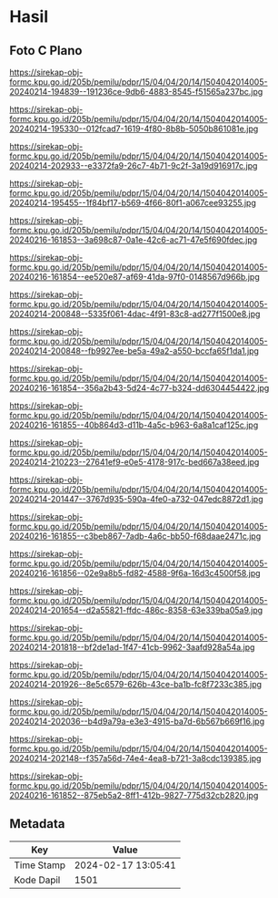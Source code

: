 # Hasil

## Foto C Plano

https://sirekap-obj-formc.kpu.go.id/205b/pemilu/pdpr/15/04/04/20/14/1504042014005-20240214-194839--191236ce-9db6-4883-8545-f51565a237bc.jpg

https://sirekap-obj-formc.kpu.go.id/205b/pemilu/pdpr/15/04/04/20/14/1504042014005-20240214-195330--012fcad7-1619-4f80-8b8b-5050b861081e.jpg

https://sirekap-obj-formc.kpu.go.id/205b/pemilu/pdpr/15/04/04/20/14/1504042014005-20240214-202933--e3372fa9-26c7-4b71-9c2f-3a19d916917c.jpg

https://sirekap-obj-formc.kpu.go.id/205b/pemilu/pdpr/15/04/04/20/14/1504042014005-20240214-195455--1f84bf17-b569-4f66-80f1-a067cee93255.jpg

https://sirekap-obj-formc.kpu.go.id/205b/pemilu/pdpr/15/04/04/20/14/1504042014005-20240216-161853--3a698c87-0a1e-42c6-ac71-47e5f690fdec.jpg

https://sirekap-obj-formc.kpu.go.id/205b/pemilu/pdpr/15/04/04/20/14/1504042014005-20240216-161854--ee520e87-af69-41da-97f0-0148567d966b.jpg

https://sirekap-obj-formc.kpu.go.id/205b/pemilu/pdpr/15/04/04/20/14/1504042014005-20240214-200848--5335f061-4dac-4f91-83c8-ad277f1500e8.jpg

https://sirekap-obj-formc.kpu.go.id/205b/pemilu/pdpr/15/04/04/20/14/1504042014005-20240214-200848--fb9927ee-be5a-49a2-a550-bccfa65f1da1.jpg

https://sirekap-obj-formc.kpu.go.id/205b/pemilu/pdpr/15/04/04/20/14/1504042014005-20240216-161854--356a2b43-5d24-4c77-b324-dd6304454422.jpg

https://sirekap-obj-formc.kpu.go.id/205b/pemilu/pdpr/15/04/04/20/14/1504042014005-20240216-161855--40b864d3-d11b-4a5c-b963-6a8a1caf125c.jpg

https://sirekap-obj-formc.kpu.go.id/205b/pemilu/pdpr/15/04/04/20/14/1504042014005-20240214-210223--27641ef9-e0e5-4178-917c-bed667a38eed.jpg

https://sirekap-obj-formc.kpu.go.id/205b/pemilu/pdpr/15/04/04/20/14/1504042014005-20240214-201447--3767d935-590a-4fe0-a732-047edc8872d1.jpg

https://sirekap-obj-formc.kpu.go.id/205b/pemilu/pdpr/15/04/04/20/14/1504042014005-20240216-161855--c3beb867-7adb-4a6c-bb50-f68daae2471c.jpg

https://sirekap-obj-formc.kpu.go.id/205b/pemilu/pdpr/15/04/04/20/14/1504042014005-20240216-161856--02e9a8b5-fd82-4588-9f6a-16d3c4500f58.jpg

https://sirekap-obj-formc.kpu.go.id/205b/pemilu/pdpr/15/04/04/20/14/1504042014005-20240214-201654--d2a55821-ffdc-486c-8358-63e339ba05a9.jpg

https://sirekap-obj-formc.kpu.go.id/205b/pemilu/pdpr/15/04/04/20/14/1504042014005-20240214-201818--bf2de1ad-1f47-41cb-9962-3aafd928a54a.jpg

https://sirekap-obj-formc.kpu.go.id/205b/pemilu/pdpr/15/04/04/20/14/1504042014005-20240214-201926--8e5c6579-626b-43ce-ba1b-fc8f7233c385.jpg

https://sirekap-obj-formc.kpu.go.id/205b/pemilu/pdpr/15/04/04/20/14/1504042014005-20240214-202036--b4d9a79a-e3e3-4915-ba7d-6b567b669f16.jpg

https://sirekap-obj-formc.kpu.go.id/205b/pemilu/pdpr/15/04/04/20/14/1504042014005-20240214-202148--f357a56d-74e4-4ea8-b721-3a8cdc139385.jpg

https://sirekap-obj-formc.kpu.go.id/205b/pemilu/pdpr/15/04/04/20/14/1504042014005-20240216-161852--875eb5a2-8ff1-412b-9827-775d32cb2820.jpg


## Metadata

| Key        | Value               |
| ---------- | ------------------- |
| Time Stamp | 2024-02-17 13:05:41 |
| Kode Dapil | 1501                |



